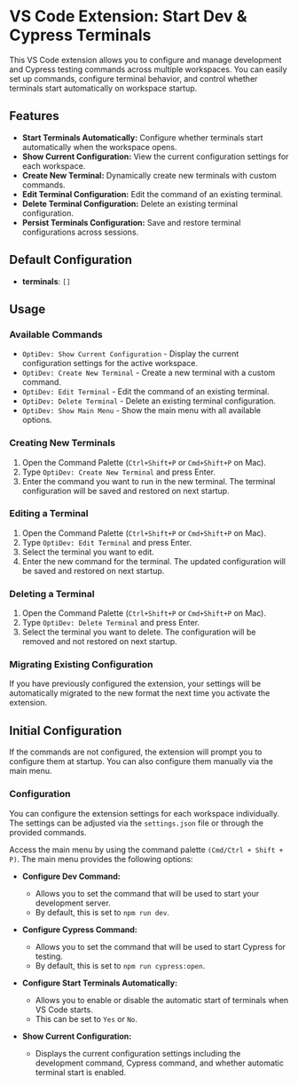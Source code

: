 # VS Code Extension: Start Dev & Cypress Terminals

This VS Code extension allows you to configure and manage development and Cypress testing commands across multiple workspaces. You can easily set up commands, configure terminal behavior, and control whether terminals start automatically on workspace startup.


## Features

- **Start Terminals Automatically:** Configure whether terminals start automatically when the workspace opens.
- **Show Current Configuration:** View the current configuration settings for each workspace.
- **Create New Terminal:** Dynamically create new terminals with custom commands.
- **Edit Terminal Configuration:** Edit the command of an existing terminal.
- **Delete Terminal Configuration:** Delete an existing terminal configuration.
- **Persist Terminals Configuration:** Save and restore terminal configurations across sessions.


## Default Configuration

- **terminals**: `[]`

## Usage

### Available Commands

- `OptiDev: Show Current Configuration` - Display the current configuration settings for the active workspace.
- `OptiDev: Create New Terminal` - Create a new terminal with a custom command.
- `OptiDev: Edit Terminal` - Edit the command of an existing terminal.
- `OptiDev: Delete Terminal` - Delete an existing terminal configuration.
- `OptiDev: Show Main Menu` - Show the main menu with all available options.

### Creating New Terminals

1. Open the Command Palette (`Ctrl+Shift+P` or `Cmd+Shift+P` on Mac).
2. Type `OptiDev: Create New Terminal` and press Enter.
3. Enter the command you want to run in the new terminal. The terminal configuration will be saved and restored on next startup.

### Editing a Terminal

1. Open the Command Palette (`Ctrl+Shift+P` or `Cmd+Shift+P` on Mac).
2. Type `OptiDev: Edit Terminal` and press Enter.
3. Select the terminal you want to edit.
4. Enter the new command for the terminal. The updated configuration will be saved and restored on next startup.

### Deleting a Terminal

1. Open the Command Palette (`Ctrl+Shift+P` or `Cmd+Shift+P` on Mac).
2. Type `OptiDev: Delete Terminal` and press Enter.
3. Select the terminal you want to delete. The configuration will be removed and not restored on next startup.

### Migrating Existing Configuration

If you have previously configured the extension, your settings will be automatically migrated to the new format the next time you activate the extension.

## Initial Configuration

If the commands are not configured, the extension will prompt you to configure them at startup. You can also configure them manually via the main menu.

### Configuration

You can configure the extension settings for each workspace individually. The settings can be adjusted via the `settings.json` file or through the provided commands.

Access the main menu by using the command palette `(Cmd/Ctrl + Shift + P)`. The main menu provides the following options:

- **Configure Dev Command:**
    - Allows you to set the command that will be used to start your development server.
    - By default, this is set to `npm run dev`.

- **Configure Cypress Command:**
    - Allows you to set the command that will be used to start Cypress for testing.
    - By default, this is set to `npm run cypress:open`.

- **Configure Start Terminals Automatically:**
    - Allows you to enable or disable the automatic start of terminals when VS Code starts.
    - This can be set to `Yes` or `No`.

- **Show Current Configuration:**
    - Displays the current configuration settings including the development command, Cypress command, and whether automatic terminal start is enabled.
